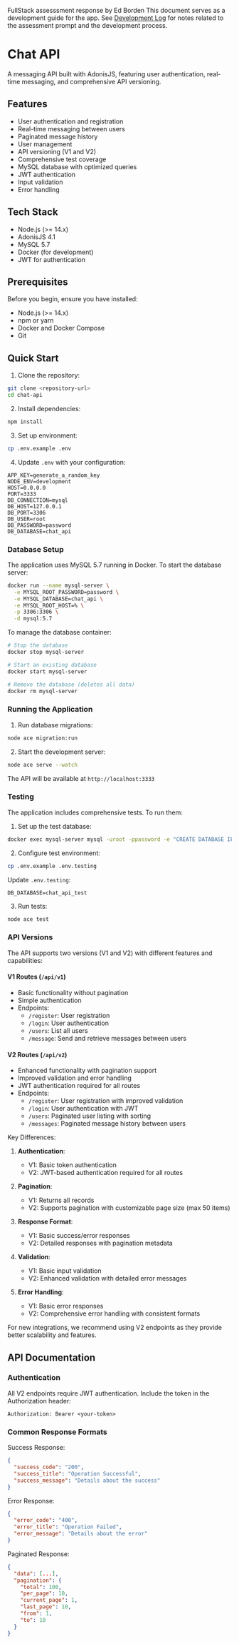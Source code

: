 FullStack assesssment response by Ed Borden
This document serves as a development guide for the app. See [Development Log](DEVLOG.md) for notes related to the assessment prompt and the development process.

# Chat API

A messaging API built with AdonisJS, featuring user authentication, real-time messaging, and comprehensive API versioning.

## Features

- User authentication and registration
- Real-time messaging between users
- Paginated message history
- User management
- API versioning (V1 and V2)
- Comprehensive test coverage
- MySQL database with optimized queries
- JWT authentication
- Input validation
- Error handling

## Tech Stack

- Node.js (>= 14.x)
- AdonisJS 4.1
- MySQL 5.7
- Docker (for development)
- JWT for authentication

## Prerequisites

Before you begin, ensure you have installed:
- Node.js (>= 14.x)
- npm or yarn
- Docker and Docker Compose
- Git

## Quick Start

1. Clone the repository:
```bash
git clone <repository-url>
cd chat-api
```

2. Install dependencies:
```bash
npm install
```

3. Set up environment:
```bash
cp .env.example .env
```

4. Update `.env` with your configuration:
```env
APP_KEY=generate_a_random_key
NODE_ENV=development
HOST=0.0.0.0
PORT=3333
DB_CONNECTION=mysql
DB_HOST=127.0.0.1
DB_PORT=3306
DB_USER=root
DB_PASSWORD=password
DB_DATABASE=chat_api
```

### Database Setup

The application uses MySQL 5.7 running in Docker. To start the database server:

```bash
docker run --name mysql-server \
  -e MYSQL_ROOT_PASSWORD=password \
  -e MYSQL_DATABASE=chat_api \
  -e MYSQL_ROOT_HOST=% \
  -p 3306:3306 \
  -d mysql:5.7
```

To manage the database container:
```bash
# Stop the database
docker stop mysql-server

# Start an existing database
docker start mysql-server

# Remove the database (deletes all data)
docker rm mysql-server
```

### Running the Application

1. Run database migrations:
```bash
node ace migration:run
```

2. Start the development server:
```bash
node ace serve --watch
```

The API will be available at `http://localhost:3333`

### Testing

The application includes comprehensive tests. To run them:

1. Set up the test database:
```bash
docker exec mysql-server mysql -uroot -ppassword -e "CREATE DATABASE IF NOT EXISTS chat_api_test;"
```

2. Configure test environment:
```bash
cp .env.example .env.testing
```

Update `.env.testing`:
```env
DB_DATABASE=chat_api_test
```

3. Run tests:
```bash
node ace test
```

### API Versions

The API supports two versions (V1 and V2) with different features and capabilities:

#### V1 Routes (`/api/v1`)
- Basic functionality without pagination
- Simple authentication
- Endpoints:
  - `/register`: User registration
  - `/login`: User authentication
  - `/users`: List all users
  - `/message`: Send and retrieve messages between users

#### V2 Routes (`/api/v2`)
- Enhanced functionality with pagination support
- Improved validation and error handling
- JWT authentication required for all routes
- Endpoints:
  - `/register`: User registration with improved validation
  - `/login`: User authentication with JWT
  - `/users`: Paginated user listing with sorting
  - `/messages`: Paginated message history between users
  
Key Differences:
1. **Authentication**:
   - V1: Basic token authentication
   - V2: JWT-based authentication required for all routes

2. **Pagination**:
   - V1: Returns all records
   - V2: Supports pagination with customizable page size (max 50 items)

3. **Response Format**:
   - V1: Basic success/error responses
   - V2: Detailed responses with pagination metadata

4. **Validation**:
   - V1: Basic input validation
   - V2: Enhanced validation with detailed error messages

5. **Error Handling**:
   - V1: Basic error responses
   - V2: Comprehensive error handling with consistent formats

For new integrations, we recommend using V2 endpoints as they provide better scalability and features.

## API Documentation

### Authentication

All V2 endpoints require JWT authentication. Include the token in the Authorization header:
```
Authorization: Bearer <your-token>
```

### Common Response Formats

Success Response:
```json
{
  "success_code": "200",
  "success_title": "Operation Successful",
  "success_message": "Details about the success"
}
```

Error Response:
```json
{
  "error_code": "400",
  "error_title": "Operation Failed",
  "error_message": "Details about the error"
}
```

Paginated Response:
```json
{
  "data": [...],
  "pagination": {
    "total": 100,
    "per_page": 10,
    "current_page": 1,
    "last_page": 10,
    "from": 1,
    "to": 10
  }
}